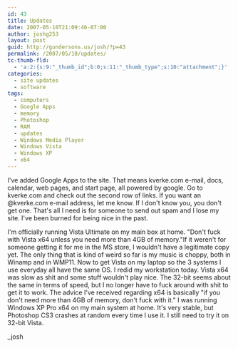 ```yaml
---
id: 43
title: Updates
date: 2007-05-10T21:09:46-07:00
author: joshg253
layout: post
guid: http://gundersons.us/josh/?p=43
permalink: /2007/05/10/updates/
tc-thumb-fld:
  - 'a:2:{s:9:"_thumb_id";b:0;s:11:"_thumb_type";s:10:"attachment";}'
categories:
  - site updates
  - software
tags:
  - computers
  - Google Apps
  - memory
  - Photoshop
  - RAM
  - updates
  - Windows Media Player
  - Windows Vista
  - Windows XP
  - x64
---
```

I've added Google Apps to the site. That means kverke.com e-mail, docs, calendar, web pages, and start page, all powered by google. Go to kverke.com and check out the second row of links. If you want an @kverke.com e-mail address, let me know. If I don't know you, you don't get one. That's all I need is for someone to send out spam and I lose my site. I've been burned for being nice in the past.

I'm officially running Vista Ultimate on my main box at home. "Don't fuck with Vista x64 unless you need more than 4GB of memory."If it weren't for someone getting it for me in the MS store, I wouldn't have a legitimate copy yet. The only thing that is kind of weird so far is my music is choppy, both in Winamp and in WMP11. Now to get Vista on my laptop so the 3 systems I use everyday all have the same OS. I redid my workstation today. Vista x64 was slow as shit and some stuff wouldn't play nice. The 32-bit seems about the same in terms of speed, but I no longer have to fuck around with shit to get it to work. The advice I've received regarding x64 is basically "if you don't need more than 4GB of memory, don't fuck with it." I was running Windows XP Pro x64 on my main system at home. It's very stable, but Photoshop CS3 crashes at random every time I use it. I still need to try it on 32-bit Vista.

_josh